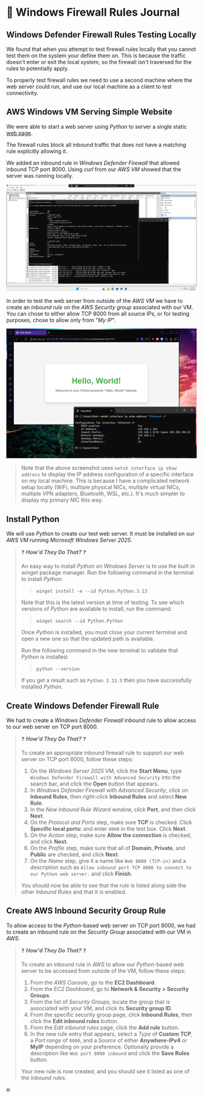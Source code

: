 # :book: Windows Firewall Rules Journal

## Windows Defender Firewall Rules Testing Locally

We found that when you attempt to test firewall rules locally that you cannot test them on the system your define them on. This is because the traffic doesn't enter or exit the local system, so the firewall isn't traversed for the rules to potentially apply.

To properly test firewall rules we need to use a second machine where the web server could run, and use our local machine as a client to test connectivity.

## AWS Windows VM Serving Simple Website

We were able to start a web server using _Python_ to server a single static [web page](index.html).

The firewall rules block all inbound traffic that does not have a matching rule explicitly allowing it.

We added an inbound rule in _Windows Defender Firewall_ that allowed inbound TCP port 8000. Using _curl_ from our _AWS VM_ showed that the server was running locally.

![Screenshot of our AWS VM showing custom firewall rule and curl response](assets/win_firewall.png)


In order to test the web server from outside of the _AWS VM_ we have to create an _inbound rule_ on the _AWS Security group_ associated with our VM. You can chose to either allow TCP 8000 from all source IPs, or for testing purposes, chose to allow only from "_My IP_".

![Screenshot of Python web server being accessed by local PC](assets/local_website_test.png)

> Note that the above screenshot uses `netsh interface ip show address` to display the IP address configuration of a specific interface on my local machine. This is because I have a complicated network setup locally (WiFi, multiple physical NICs, multiple virtual NICs, multiple VPN adapters, Bluetooth, WSL, etc.). It's much simpler to display my primary NIC this way.

## Install Python

We will use _Python_ to create our test web server. It must be installed on our _AWS VM_ running _Microsoft Windows Server 2025_.

> :question: ***How'd They Do That?*** :question:
>
> An easy way to install _Python_ on _Windows Server_ is to use the built in _winget_ package manager. Run the following command in the terminal to install _Python_:
> > `winget install -e --id Python.Python.3.13`
>
> Note that this is the latest version at time of testing. To see which versions of _Python_ are available to install, run the command:
> > `winget search --id Python.Python`
>
> Once _Python_ is installed, you must close your current terminal and open a new one so that the updated path is available.
>
> Run the following command in the new terminal to validate that _Python_ is installed:
> > `python --version`
>
> If you get a result such as `Python 3.13.5` then you have successfully installed _Python_.

## Create Windows Defender Firewall Rule

We had to create a _Windows Defender Firewall_ inbound rule to allow access to our web server on TCP port 8000.

> :question: ***How'd They Do That?*** :question:
>
> To create an appropriate inbound firewall rule to support our web server on TCP port 8000, follow these steps:
>
> 1. On the _Windows Server 2025_ VM, click the **Start Menu**, type `Windows Defender Firewall with Advanced Security` into the search bar, and click the **Open** button that appears.
> 2. In _Windows Defender Firewall with Advanced Security_, click on **Inbound Rules**, then _right-click_ **Inbound Rules** and select **New Rule**.
> 3. In the _New Inbound Rule Wizard_ window, click **Port**, and then click **Next**.
> 4. On the _Protocol and Ports_ step, make sure **TCP** is checked. Click **Specific local ports:** and enter `8000` in the text box. Click **Next**.
> 5. On the _Action_ step, make sure **Allow the connection** is checked, and click **Next**.
> 6. On the _Profile_ step, make sure that all of **Domain**, **Private**, and **Public** are checked, and click **Next**.
> 7. On the _Name_ step, give it a name like `Web 8000 (TCP-in)` and a description such as `Allow inbound port TCP 8000 to connect to our Python web server.` and click **Finish**.
>
> You should now be able to see that the rule is listed along side the other _Inbound Rules_ and that it is enabled.

## Create AWS Inbound Security Group Rule

To allow access to the _Python_-based web server on TCP port 8000, we had to create an inbound rule on the _Security Group_ associated with our VM in _AWS_.

> :question: ***How'd They Do That?*** :question:
>
> To create an inbound rule in _AWS_ to allow our _Python_-based web server to be accessed from outside of the VM, follow these steps:
> 
> 1. From the _AWS Console_, go to the **EC2 Dashboard**.
> 2. From the _EC2 Dashboard_, go to **Network & Security > Security Groups**.
> 3. From the list of _Security Groups_, locate the group that is associated with your VM, and click its **Security group ID**.
> 4. From the specific security group page, click **Inbound Rules**, then click the **Edit inbound rules** button.
> 5. From the _Edit inbound rules_ page, click the **Add rule** button.
> 6. In the new rule entry that appears, select a _Type_ of **Custom TCP**, a _Port range_ of `8000`, and a _Source_ of either **Anywhere-IPv4** or **MyIP** depending on your preference. Optionally provide a description like `Web port 8000 inbound` and click the **Save Rules** button.
>
> Your new rule is now created, and you should see it listed as one of the _Inbound rules_.

:end: